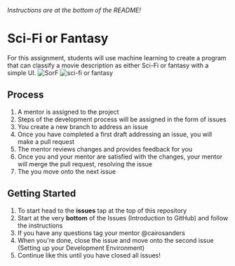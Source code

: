 *Instructions are at the bottom of the README!*
# Sci-Fi or Fantasy
For this assignment, students will use machine learning to create a program that can classify a movie description as either Sci-Fi or fantasy with a simple UI.
![SorF](https://user-images.githubusercontent.com/45152371/87979827-804ac180-ca87-11ea-9ddd-ed7e340d9685.gif)
![sci-fi or fantasy](https://user-images.githubusercontent.com/45152371/87735359-25188680-c78a-11ea-83bf-fb11884686bf.png)

## Process
1. A mentor is assigned to the project
2. Steps of the development process will be assigned in the form of issues
3. You create a new branch to address an issue
4. Once you have completed a first draft addressing an issue, you will make a pull request
5. The mentor reviews changes and provides feedback for you
6. Once you and your mentor are satisfied with the changes, your mentor will merge the pull request, resolving the issue
7. The you move onto the next issue

## Getting Started
1. To start head to the **issues** tap at the top of this repository
2. Start at the very **bottom** of the Issues (Introduction to GitHub) and follow the instructions
3. If you have any questions tag your mentor @cairosanders
4. When you're done, close the issue and move onto the second issue (Setting up your Development Environment)
5. Continue like this until you have closed all issues!
